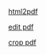 
[html2pdf](https://www.sejda.com/es/html-to-pdf)

[edit pdf](https://www.ilovepdf.com/es/editar-pdf)

[crop pdf](https://avepdf.com/es/crop-pdf)
